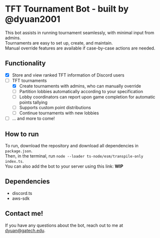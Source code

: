 # TFT Tournament Bot - built by @dyuan2001
This bot assists in running tournament seamlessly, with minimal input from admins.\
Tournaments are easy to set up, create, and maintain.\
Manual override features are available if case-by-case actions are needed.

## Functionality
- [x] Store and view ranked TFT information of Discord users
- [ ] TFT tournaments
  - [x] Create tournaments with admins, who can manually override
  - [ ] Partition lobbies automatically according to your specification
  - [ ] Lobby coordinators can report upon game completion for automatic points tallying
  - [ ] Supports custom point distributions
  - [ ] Continue tournaments with new lobbies
- [ ] ... and more to come!

## How to run
To run, download the repository and download all dependencies in `package.json`.\
Then, in the terminal, run `node --loader ts-node/esm/transpile-only index.ts`.\
You can also add the bot to your server using this link: **WIP**

## Dependencies
* discord.ts
* aws-sdk

## Contact me!
If you have any questions about the bot, reach out to me at dyuan@gatech.edu.